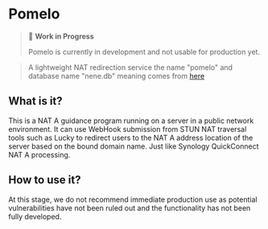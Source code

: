 # Pomelo

> 🚧 **Work in Progress**
>
> Pomelo is currently in development and not usable for production yet.


> A lightweight NAT redirection service
> the name "pomelo" and database name "nene.db" meaning comes from [here](https://pjsekai.sega.jp/character/unite04/nene/index.html?year=now)

## What is it?
This is a NAT A guidance program running on a server in a public network environment. It can use WebHook submission from STUN NAT traversal tools such as Lucky to redirect users to the NAT A address location of the server based on the bound domain name. Just like Synology QuickConnect NAT A processing. 

## How to use it?
At this stage, we do not recommend immediate production use as potential vulnerabilities have not been ruled out and the functionality has not been fully developed.